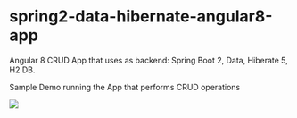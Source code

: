 # spring2-data-hibernate-angular8-app
Angular 8 CRUD App that uses as backend: Spring Boot 2, Data, Hiberate 5, H2 DB.




Sample Demo running the App that performs CRUD operations

<img src="https://user-images.githubusercontent.com/29027414/76660720-da87c300-6579-11ea-9769-429cf81c8175.gif" />
